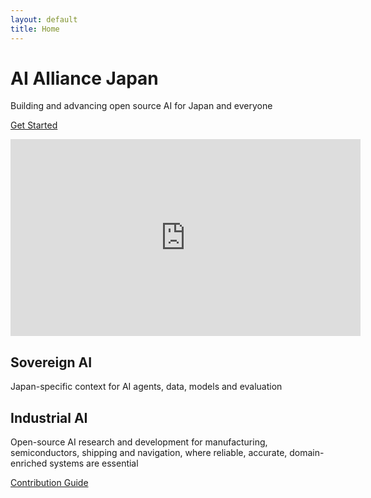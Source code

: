 ```yaml
---  
layout: default  
title: Home
---  
```


<div class="hero bg-primary text-white py-5">  
    <div class="container text-center">  
        <h1 class="display-4">AI Alliance Japan</h1>  
        <p class="lead">Building and advancing open source AI for Japan and everyone</p>  
        <a href="{{ '/docs' | relative_url }}" class="btn btn-light btn-lg">Get Started</a>  
    </div>  
    <p></p>
    <iframe width="560" height="315" src="https://www.youtube.com/embed/q0c3CcDdPaU?si=Xwyt8-MP0VtjCu23" title="YouTube video player" frameborder="0" allow="accelerometer; autoplay; clipboard-write; encrypted-media; gyroscope; picture-in-picture; web-share" referrerpolicy="strict-origin-when-cross-origin" allowfullscreen></iframe>
</div>  

<div class="container my-5">  
    <div class="row">  
        <div class="col-md-6">  
            <h2>Sovereign AI</h2>  
            <p>Japan-specific context for AI agents, data, models and evaluation</p>  
        </div>  
        <div class="col-md-6">  
            <h2>Industrial AI</h2>  
            <p>Open-source AI research and development for manufacturing, semiconductors, shipping and navigation, where reliable, accurate, domain-enriched systems are essential</p>  
            <a href="{{ '/developers' | relative_url }}" class="btn btn-outline-primary">Contribution Guide</a>  
        </div>  
    </div>  
</div>  
